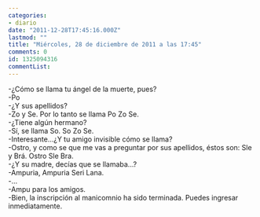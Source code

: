 ```yaml
---
categories:
- diario
date: "2011-12-28T17:45:16.000Z"
lastmod: ""
title: "Miércoles, 28 de diciembre de 2011 a las 17:45"
comments: 0
id: 1325094316
commentList:
---
```


-¿Cómo se llama tu ángel de la muerte, pues?  
-Po  
-¿Y sus apellidos?  
-Zo y Se. Por lo tanto se llama Po Zo Se.  
-¿Tiene algún hermano?  
-Sí, se llama So. So Zo Se.  
-Interesante...¿Y tu amigo invisible cómo se llama?  
-Ostro, y como se que me vas a preguntar por sus apellidos, éstos son: Sle y Brá. Ostro Sle Bra.  
-¿Y su madre, decías que se llamaba...?  
-Ampuria, Ampuria Seri Lana.  
-...  
-Ampu para los amigos.  
-Bien, la inscripción al manicomnio ha sido terminada. Puedes ingresar inmediatamente.